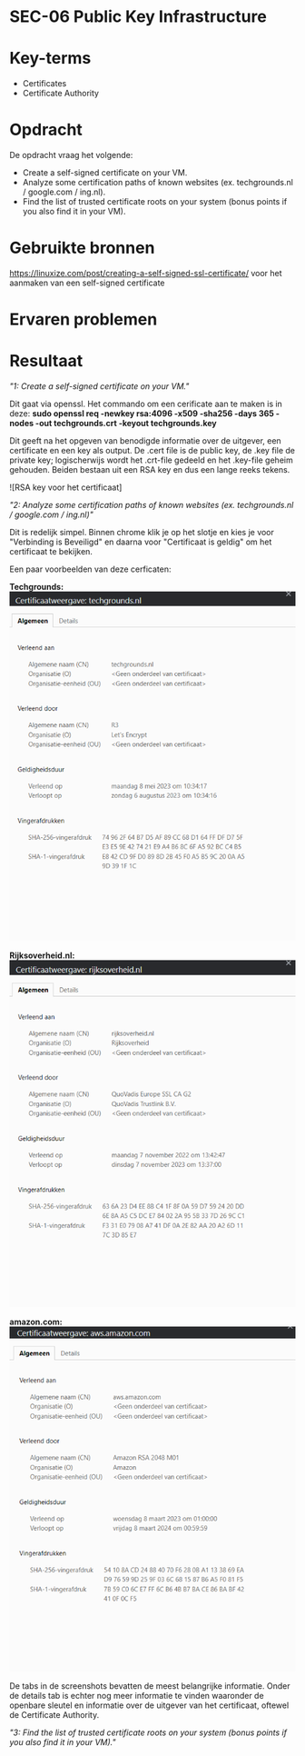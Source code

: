 # SEC-06 Public Key Infrastructure

# Key-terms
- Certificates
- Certificate Authority


# Opdracht

De opdracht vraag het volgende:
- Create a self-signed certificate on your VM.
- Analyze some certification paths of known websites (ex. techgrounds.nl / google.com / ing.nl).
- Find the list of trusted certificate roots on your system (bonus points if you also find it in your VM).


# Gebruikte bronnen
https://linuxize.com/post/creating-a-self-signed-ssl-certificate/ voor het aanmaken van een self-signed certificate

# Ervaren problemen

# Resultaat
*"1: Create a self-signed certificate on your VM."*

Dit gaat via openssl.
Het commando om een cerificate aan te maken is in deze:
**sudo openssl req -newkey rsa:4096 -x509 -sha256 -days 365 -nodes -out techgrounds.crt -keyout techgrounds.key**

Dit geeft na het opgeven van benodigde informatie over de uitgever, een certificate en een key als output. De .cert file is de public key, de .key file de private key; logischerwijs wordt het .crt-file gedeeld en het .key-file geheim gehouden. 
Beiden bestaan uit een RSA key en dus een lange reeks tekens.

![RSA key voor het certificaat]


*"2: Analyze some certification paths of known websites (ex. techgrounds.nl / google.com / ing.nl)"*

Dit is redelijk simpel. Binnen chrome klik je op het slotje en kies je voor "Verbinding is Beveiligd" en daarna voor "Certificaat is geldig" om het certificaat te bekijken.

Een paar voorbeelden van deze cerficaten:  

**Techgrounds:**   
![Certificaat van techgrounds.nl](/00_includes/Networking_Images/tech_cert.png)

**Rijksoverheid.nl:**  
![Certificaat va rijksoverheid.nl](/00_includes/Networking_Images/rijks_cert.png)

**amazon.com:**  
![Certificaat van amazon.com](/00_includes/Networking_Images/amazon_cert.png)

De tabs in de screenshots bevatten de meest belangrijke informatie. Onder de details tab is echter nog meer informatie te vinden waaronder de openbare sleutel en informatie over de uitgever van het certificaat, oftewel de Certificate Authority.


*"3: Find the list of trusted certificate roots on your system (bonus points if you also find it in your VM)."* 